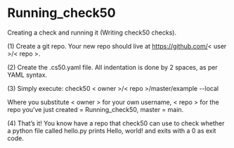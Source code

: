 # Running_check50
Creating a check and running it (Writing check50 checks).

(1) Create a git repo. Your new repo should live at https://github.com/< user >/< repo >.

(2) Create the .cs50.yaml file. All indentation is done by 2 spaces, as per YAML syntax.

(3) Simply execute: check50 < owner >/< repo >/master/example --local

  Where you substitute < owner > for your own username, < repo > for the repo you’ve just created = Running_check50, master = main.

(4) That’s it! You know have a repo that check50 can use to check whether a python file called hello.py
prints Hello, world! and exits with a 0 as exit code.
